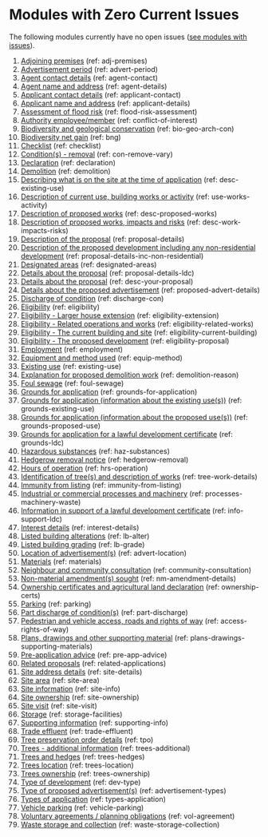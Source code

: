 # Modules with Zero Current Issues
The following modules currently have no open issues ([see modules with issues](https://github.com/digital-land/planning-application-data-specification/blob/main/issue-tracking/index.md)).

1. [Adjoining premises](https://github.com/digital-land/planning-application-data-specification/discussions/25) (ref: adj-premises)
2. [Advertisement period](https://github.com/digital-land/planning-application-data-specification/discussions/27) (ref: advert-period)
3. [Agent contact details](https://github.com/digital-land/planning-application-data-specification/discussions/30) (ref: agent-contact)
4. [Agent name and address](https://github.com/digital-land/planning-application-data-specification/discussions/28) (ref: agent-details)
5. [Applicant contact details](https://github.com/digital-land/planning-application-data-specification/discussions/31) (ref: applicant-contact)
6. [Applicant name and address](https://github.com/digital-land/planning-application-data-specification/discussions/29) (ref: applicant-details)
7. [Assessment of flood risk](https://github.com/digital-land/planning-application-data-specification/discussions/49) (ref: flood-risk-assessment)
8. [Authority employee/member](https://github.com/digital-land/planning-application-data-specification/discussions/50) (ref: conflict-of-interest)
9. [Biodiversity and geological conservation](https://github.com/digital-land/planning-application-data-specification/discussions/51) (ref: bio-geo-arch-con)
10. [Biodiversity net gain](https://github.com/digital-land/planning-application-data-specification/discussions/53) (ref: bng)
11. [Checklist](https://github.com/digital-land/planning-application-data-specification/discussions/55) (ref: checklist)
12. [Condition(s) - removal](https://github.com/digital-land/planning-application-data-specification/discussions/56) (ref: con-remove-vary)
13. [Declaration](https://github.com/digital-land/planning-application-data-specification/discussions/57) (ref: declaration)
14. [Demolition](https://github.com/digital-land/planning-application-data-specification/discussions/60) (ref: demolition)
15. [Describing what is on the site at the time of application](https://github.com/digital-land/planning-application-data-specification/discussions/61) (ref: desc-existing-use)
16. [Description of current use, building works or activity](https://github.com/digital-land/planning-application-data-specification/discussions/62) (ref: use-works-activity)
17. [Description of proposed works](https://github.com/digital-land/planning-application-data-specification/discussions/156) (ref: desc-proposed-works)
18. [Description of proposed works, impacts and risks](https://github.com/digital-land/planning-application-data-specification/discussions/81) (ref: desc-work-impacts-risks)
19. [Description of the proposal](https://github.com/digital-land/planning-application-data-specification/discussions/45) (ref: proposal-details)
20. [Description of the proposed development including any non-residential development](https://github.com/digital-land/planning-application-data-specification/discussions/79) (ref: proposal-details-inc-non-residential)
21. [Designated areas](https://github.com/digital-land/planning-application-data-specification/discussions/59) (ref: designated-areas)
22. [Details about the proposal](https://github.com/digital-land/planning-application-data-specification/discussions/206) (ref: proposal-details-ldc)
23. [Details about the proposal](https://github.com/digital-land/planning-application-data-specification/discussions/63) (ref: desc-your-proposal)
24. [Details about the proposed advertisement](https://github.com/digital-land/planning-application-data-specification/discussions/82) (ref: proposed-advert-details)
25. [Discharge of condition](https://github.com/digital-land/planning-application-data-specification/discussions/149) (ref: discharge-con)
26. [Eligibility](https://github.com/digital-land/planning-application-data-specification/discussions/44) (ref: eligibility)
27. [Eligibility - Larger house extension](https://github.com/digital-land/planning-application-data-specification/discussions/192) (ref: eligibility-extension)
28. [Eligibility - Related operations and works](https://github.com/digital-land/planning-application-data-specification/discussions/87) (ref: eligibility-related-works)
29. [Eligibility - The current building and site](https://github.com/digital-land/planning-application-data-specification/discussions/88) (ref: eligibility-current-building)
30. [Eligibility - The proposed development](https://github.com/digital-land/planning-application-data-specification/discussions/89) (ref: eligibility-proposal)
31. [Employment](https://github.com/digital-land/planning-application-data-specification/discussions/43) (ref: employment)
32. [Equipment and method used](https://github.com/digital-land/planning-application-data-specification/discussions/85) (ref: equip-method)
33. [Existing use](https://github.com/digital-land/planning-application-data-specification/discussions/42) (ref: existing-use)
34. [Explanation for proposed demolition work](https://github.com/digital-land/planning-application-data-specification/discussions/86) (ref: demolition-reason)
35. [Foul sewage](https://github.com/digital-land/planning-application-data-specification/discussions/41) (ref: foul-sewage)
36. [Grounds for application](https://github.com/digital-land/planning-application-data-specification/discussions/90) (ref: grounds-for-application)
37. [Grounds for application (information about the existing use(s))](https://github.com/digital-land/planning-application-data-specification/discussions/92) (ref: grounds-existing-use)
38. [Grounds for application (information about the proposed use(s))](https://github.com/digital-land/planning-application-data-specification/discussions/93) (ref: grounds-proposed-use)
39. [Grounds for application for a lawful development certificate](https://github.com/digital-land/planning-application-data-specification/discussions/91) (ref: grounds-ldc)
40. [Hazardous substances](https://github.com/digital-land/planning-application-data-specification/discussions/40) (ref: haz-substances)
41. [Hedgerow removal notice](https://github.com/digital-land/planning-application-data-specification/discussions/217) (ref: hedgerow-removal)
42. [Hours of operation](https://github.com/digital-land/planning-application-data-specification/discussions/39) (ref: hrs-operation)
43. [Identification of tree(s) and description of works](https://github.com/digital-land/planning-application-data-specification/discussions/94) (ref: tree-work-details)
44. [Immunity from listing](https://github.com/digital-land/planning-application-data-specification/discussions/38) (ref: immunity-from-listing)
45. [Industrial or commercial processes and machinery](https://github.com/digital-land/planning-application-data-specification/discussions/95) (ref: processes-machinery-waste)
46. [Information in support of a lawful development certificate](https://github.com/digital-land/planning-application-data-specification/discussions/96) (ref: info-support-ldc)
47. [Interest details](https://github.com/digital-land/planning-application-data-specification/discussions/212) (ref: interest-details)
48. [Listed building alterations](https://github.com/digital-land/planning-application-data-specification/discussions/99) (ref: lb-alter)
49. [Listed building grading](https://github.com/digital-land/planning-application-data-specification/discussions/36) (ref: lb-grade)
50. [Location of advertisement(s)](https://github.com/digital-land/planning-application-data-specification/discussions/64) (ref: advert-location)
51. [Materials](https://github.com/digital-land/planning-application-data-specification/discussions/26) (ref: materials)
52. [Neighbour and community consultation](https://github.com/digital-land/planning-application-data-specification/discussions/65) (ref: community-consultation)
53. [Non-material amendment(s) sought](https://github.com/digital-land/planning-application-data-specification/discussions/76) (ref: nm-amendment-details)
54. [Ownership certificates and agricultural land declaration](https://github.com/digital-land/planning-application-data-specification/discussions/78) (ref: ownership-certs)
55. [Parking](https://github.com/digital-land/planning-application-data-specification/discussions/66) (ref: parking)
56. [Part discharge of condition(s)](https://github.com/digital-land/planning-application-data-specification/discussions/140) (ref: part-discharge)
57. [Pedestrian and vehicle access, roads and rights of way](https://github.com/digital-land/planning-application-data-specification/discussions/100) (ref: access-rights-of-way)
58. [Plans, drawings and other supporting material](https://github.com/digital-land/planning-application-data-specification/discussions/102) (ref: plans-drawings-supporting-materials)
59. [Pre-application advice](https://github.com/digital-land/planning-application-data-specification/discussions/35) (ref: pre-app-advice)
60. [Related proposals](https://github.com/digital-land/planning-application-data-specification/discussions/34) (ref: related-applications)
61. [Site address details](https://github.com/digital-land/planning-application-data-specification/discussions/70) (ref: site-details)
62. [Site area](https://github.com/digital-land/planning-application-data-specification/discussions/103) (ref: site-area)
63. [Site information](https://github.com/digital-land/planning-application-data-specification/discussions/104) (ref: site-info)
64. [Site ownership](https://github.com/digital-land/planning-application-data-specification/discussions/105) (ref: site-ownership)
65. [Site visit](https://github.com/digital-land/planning-application-data-specification/discussions/32) (ref: site-visit)
66. [Storage](https://github.com/digital-land/planning-application-data-specification/discussions/67) (ref: storage-facilities)
67. [Supporting information](https://github.com/digital-land/planning-application-data-specification/discussions/107) (ref: supporting-info)
68. [Trade effluent](https://github.com/digital-land/planning-application-data-specification/discussions/74) (ref: trade-effluent)
69. [Tree preservation order details](https://github.com/digital-land/planning-application-data-specification/discussions/108) (ref: tpo)
70. [Trees - additional information](https://github.com/digital-land/planning-application-data-specification/discussions/109) (ref: trees-additional)
71. [Trees and hedges](https://github.com/digital-land/planning-application-data-specification/discussions/110) (ref: trees-hedges)
72. [Trees location](https://github.com/digital-land/planning-application-data-specification/discussions/111) (ref: trees-location)
73. [Trees ownership](https://github.com/digital-land/planning-application-data-specification/discussions/112) (ref: trees-ownership)
74. [Type of development](https://github.com/digital-land/planning-application-data-specification/discussions/113) (ref: dev-type)
75. [Type of proposed advertisement(s)](https://github.com/digital-land/planning-application-data-specification/discussions/114) (ref: advertisement-types)
76. [Types of application](https://github.com/digital-land/planning-application-data-specification/discussions/73) (ref: types-application)
77. [Vehicle parking](https://github.com/digital-land/planning-application-data-specification/discussions/72) (ref: vehicle-parking)
78. [Voluntary agreements / planning obligations](https://github.com/digital-land/planning-application-data-specification/discussions/115) (ref: vol-agreement)
79. [Waste storage and collection](https://github.com/digital-land/planning-application-data-specification/discussions/84) (ref: waste-storage-collection)
